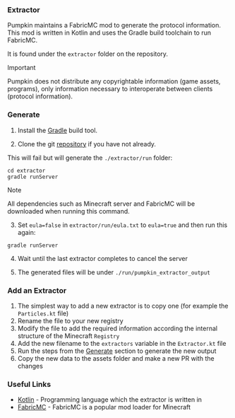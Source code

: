 ### Extractor

Pumpkin maintains a FabricMC mod to generate the protocol information. This mod is written in Kotlin and uses the Gradle build toolchain to run FabricMC.

It is found under the `extractor` folder on the repository.

> [!IMPORTANT]
> Pumpkin does not distribute any copyrightable information (game assets, programs), only information necessary to interoperate between clients (protocol information).

### Generate

1. Install the [Gradle](https://gradle.org/install/) build tool.

2. Clone the git [repository](https://github.com/Snowiiii/Pumpkin) if you have not already.

This will fail but will generate the `./extractor/run` folder:
```
cd extractor    
gradle runServer
```

> [!NOTE]
> All dependencies such as Minecraft server and FabricMC will be downloaded when running this command.


3. Set `eula=false` in `extractor/run/eula.txt` to `eula=true` and then run this again:

```
gradle runServer
```

4. Wait until the last extractor completes to cancel the server

5. The generated files will be under `./run/pumpkin_extractor_output`

### Add an Extractor

1. The simplest way to add a new extractor is to copy one (for example the `Particles.kt` file)
2. Rename the file to your new registry
3. Modify the file to add the required information according the internal structure of the Minecraft `Registry`
4. Add the new filename to the `extractors` variable in the `Extractor.kt` file
5. Run the steps from the [Generate](#generate) section to generate the new output
6. Copy the new data to the assets folder and make a new PR with the changes

### Useful Links

- [Kotlin](https://kotlinlang.org/) - Programming language which the extractor is written in 
- [FabricMC](https://fabricmc.net/) - FabricMC is a popular mod loader for Minecraft
